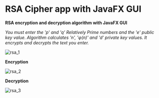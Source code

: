 # RSA Cipher app with JavaFX GUI

**RSA encryption and decryption algorithm with JavaFX GUI**

_You must enter the 'p' and 'q' Relatively Prime numbers and the 'e' public key value. Algorithm calculates 'n', 'φ(n)' and 'd' private key values._
_It encrypts and decrypts the text you enter._

![rsa_1](https://user-images.githubusercontent.com/26883189/55698528-24842400-597b-11e9-90c7-aaa76383186a.png)

**Encryption**

![rsa_2](https://user-images.githubusercontent.com/26883189/55698529-24842400-597b-11e9-98e5-ee7e9f833b58.png)

**Decryption**

![rsa_3](https://user-images.githubusercontent.com/26883189/55698530-24842400-597b-11e9-84ec-41f0cc8418a2.png)

